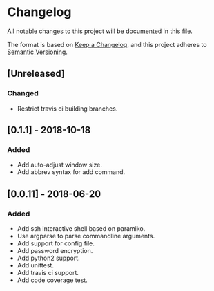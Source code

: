 # Changelog

All notable changes to this project will be documented in this file.

The format is based on [Keep a Changelog](https://keepachangelog.com/en/1.0.0/),
and this project adheres to [Semantic Versioning](https://semver.org/spec/v2.0.0.html).

## [Unreleased]
### Changed
- Restrict travis ci building branches.

## [0.1.1] - 2018-10-18

### Added
- Add auto-adjust window size.
- Add abbrev syntax for add command.


## [0.0.11] - 2018-06-20
### Added
- Add ssh interactive shell based on paramiko.
- Use argparse to parse commandline arguments.
- Add support for config file.
- Add password encryption.
- Add python2 support.
- Add unittest.
- Add travis ci support.
- Add code coverage test.
